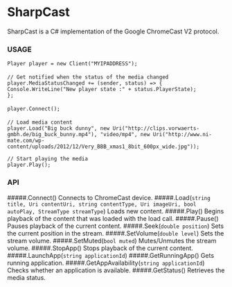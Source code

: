SharpCast
=========

SharpCast is a C# implementation of the Google ChromeCast V2 protocol.

### USAGE

`Player player = new Client("MYIPADDRESS");`<br/><br/>
`// Get notified when the status of the media changed`<br/>
`player.MediaStatusChanged += (sender, status) => {`<br/>
    `Console.WriteLine("New player state :" + status.PlayerState);`<br/>
`};`<br/><br/>
`player.Connect();`<br/><br/>
`// Load media content`<br/>
`player.Load("Big buck dunny", new Uri("http://clips.vorwaerts-gmbh.de/big_buck_bunny.mp4"), "video/mp4", new Uri("http://www.ni-mate.com/wp-content/uploads/2012/12/Very_BBB_xmas1_8bit_600px_wide.jpg"));`<br/>

`// Start playing the media`<br/>
`player.Play();`<br/>

### API

#####.Connect()
Connects to ChromeCast device.
#####.Load(`string title, Uri contentUri, string contentType, Uri imageUri, bool autoPlay, StreamType streamType`)
Loads new content.
#####.Play()
Begins playback of the content that was loaded with the load call.
#####.Pause()
Pauses playback of the current content.
#####.Seek(`double position`)
Sets the current position in the stream.
#####.SetVolume(`double level`)
Sets the stream volume.
#####.SetMuted(`bool muted`)
Mutes/Unmutes the stream volume.
#####.StopApp()
Stops playback of the current content.
#####.LaunchApp(`string applicationId`)
#####.GetRunningApp()
Gets running application.
#####.GetAppAvailability(`string applicationId`)
Checks whether an application is available.
#####.GetStatus()
Retrieves the media status.




